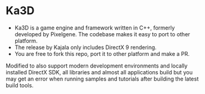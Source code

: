 # Ka3D

- Ka3D is a game engine and framework written in C++, formerly developed by Pixelgene. The codebase makes it easy to port to other platform.
- The release by Kajala only includes DirectX 9 rendering.
- You are free to fork this repo, port it to other platform and make a PR.

Modified to also support modern development environments and locally installed DirectX SDK, all libraries and almost all applications build but you may get an error when running samples and tutorials after building the latest build tools.
